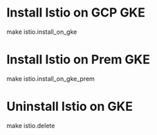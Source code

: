 
# Install Istio on GCP GKE

make istio.install_on_gke

# Install Istio on Prem GKE

make istio.install_on_gke_prem

# Uninstall Istio on GKE

make istio.delete




